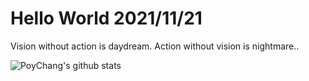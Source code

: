 # Hello World 2021/11/21

Vision without action is daydream. Action without vision is nightmare..

![PoyChang's github stats](https://github-readme-stats.vercel.app/api?username=poychang&show_icons=true&theme=dracula)
